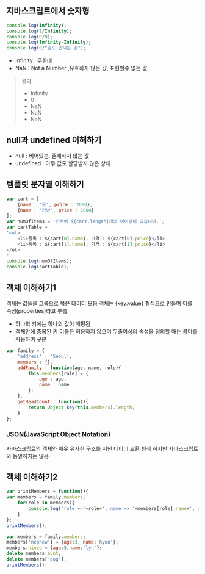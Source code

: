 ## 자바스크립트에서 숫자형
```javascript
console.log(Infinity);
console.log(1/Infinity);
console.log(0/0);
console.log(Infinity-Infinity);
console.log(0/"말도 안되는 값");
```
- Infinity : 무한대
- NaN : Not a Number ,유효하지 않은 값, 표현할수 없는 값

>결과
> - Infinity
> - 0
> - NaN
> - NaN
> - NaN


## null과 undefined 이해하기
- null : 비어있는, 존재하지 않는 값
- undefined : 아무 값도 할당받지 않은 상태

## 템플릿 문자열 이해하기
```javascript
var cart = [
    {name : '옷', price : 2000},
    {name : '가방', price : 1000}
];
var numOfItems = '카트에 ${cart.length}개의 아이템이 있습니다.';
var cartTable = 
'<ul>
    <li>품목 : ${cart[0].name}, 가격 : ${cart[0].price}</li>
    <li>품목 : ${cart[1].name}, 가격 : ${cart[1].price}</li>
</ul>
'
console.log(numOfItems);
console.log(cartTable);
```

## 객체 이해하기1
객체는 값들을 그룹으로 묶은 데이터 모음
객체는 {key:value} 형식으로 만들며 이를 속성(properties)라고 부름

- 하나의 키에는 하나의 값이 매핑됨
- 객체안에 중복된 키 이름은 허용하지 않으며 두줄이상의 속성을 정의할 때는 콤마를 사용하여 구분

```javascript
var family = {
    'address' : 'Seoul',
    members : {},
    addFamily : function(age, name, role){
        this.members[role] = {
            age : age,
            name : name
        };
    },
    getHeadCount : function(){
        return Object.key(this.members).length;
    }
};
```

### JSON(JavaScript Object Notation)
자바스크립트의 객체와 매우 유사한 구조를 지닌 데이터 교환 형식
하지만 자바스크립트와 동일하지는 않음

## 객체 이해하기2
```javascript
var printMembers = function(){
var members = family.members;
    for(role in members){
        console.log('role =>'+role+', name => '+members[role].name+', age =>'+members[role].age);
    }
};
printMembers();

var members = family.members;
members['nephew'] = {age:3, name:'hyun'};
members.niece = {age:5,name:'lyn'};
delete members.aunt;
delete members['dog'];
printMembers();
```